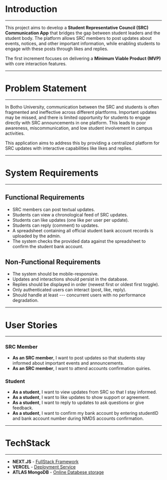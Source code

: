 # Introduction

---

This project aims to develop a **Student Representative Council (SRC) Communication App** that bridges the gap between student leaders and the student body. The platform allows SRC members to post updates about events, notices, and other important information, while enabling students to engage with these posts through likes and replies.

The first increment focuses on delivering a **Minimum Viable Product (MVP)** with core interaction features.

---

# Problem Statement

---

In Botho University, communication between the SRC and students is often fragmented and ineffective across different plartforms. Important updates may be missed, and there is limited opportunity for students to engage directly with SRC announcements in one platform. This leads to poor awareness, miscommunication, and low student involvement in campus activities.

This application aims to address this by providing a centralized platform for SRC updates with interactive capabilities like likes and replies.

---

# System Requirements

---

## Functional Requirements

- SRC members can post textual updates.
- Students can view a chronological feed of SRC updates.
- Students can like updates (one like per user per update).
- Students can reply (comment) to updates.
- A spreadsheet containing all official student bank account records is uploaded by the admin.
- The system checks the provided data against the spreadsheet to confirm the student bank account.

## Non-Functional Requirements

- The system should be mobile-responsive.
- Updates and interactions should persist in the database.
- Replies should be displayed in order (newest first or oldest first toggle).
- Only authenticated users can interact (post, like, reply).
- Should handle at least --- concurrent users with no performance degradation.

---

# User Stories

---

### SRC Member

- **As an SRC member**, I want to post updates so that students stay informed about important events and announcements.
- **As an SRC member**, I want to attend accounts confirmation quiries.

### Student

- **As a student**, I want to view updates from SRC so that I stay informed.
- **As a student**, I want to like updates to show support or agreement.
- **As a student**, I want to reply to updates to ask questions or give feedback.
- **As a student**, I want to confirm my bank account by entering studentID and bank account number during NMDS accounts confirmation.

---

# TechStack

---

- **NEXT.JS** - [FullStack Framework](https://nextjs.org/docs)
- **VERCEL** - [Deployment Service](https://vercel.com/docs)
- **ATLAS MongoDB** - [Online Databese storage](https://www.mongodb.com/docs/atlas/getting-started/)
